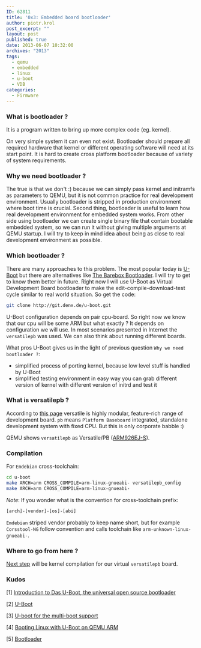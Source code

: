 ```yaml
---
ID: 62811
title: '0x3: Embedded board bootloader'
author: piotr.krol
post_excerpt: ""
layout: post
published: true
date: 2013-06-07 10:32:00
archives: "2013"
tags:
  - qemu
  - embedded
  - linux
  - u-boot
  - VDB
categories:
  - Firmware
---
```


### What is bootloader ?

It is a program written to bring up more complex code (eg. kernel).

On very simple system it can even not exist. Bootloader should prepare all
required hardware that kernel or different operating software will need at its
start point. It is hard to create cross platform bootloader because of variety
of system requirements.

### Why we need bootloader ?

The true is that we don't :) because we can simply pass kernel and initramfs as
parameters to QEMU, but it is not common practice for real development
environment. Usually bootloader is stripped in production environment where boot
time is crucial. Second thing, bootloader is useful to learn how real
development environment for embedded system works. From other side using
bootloader we can create single binary file that contain bootable embedded
system, so we can run it without giving multiple arguments at QEMU startup. I
will try to keep in mind idea about being as close to real development
environment as possible.

### Which bootloader ?

There are many approaches to this problem. The most popular today is
[U-Boot](http://www.denx.de/wiki/U-Boot) but there are alternatives like
[The Barebox Bootloader](http://www.barebox.org/). I will try to get to know
them better in future. Right now I will use U-Boot as Virtual Development Board
bootloader to make the edit-compile-download-test cycle similar to real world
situation. So get the code:

```bash
git clone http://git.denx.de/u-boot.git
```

U-Boot configuration depends on pair cpu-board. So right now we know that our
cpu will be some ARM but what exactly ? It depends on configuration we will use.
In most scenarios presented in Internet the `versatilepb` was used. We can also
think about running different boards.

What pros U-Boot gives us in the light of previous question
`Why we need bootloader ?`:

- simplified process of porting kernel, because low level stuff is handled by
  U-Boot
- simplified testing environment in easy way you can grab different version of
  kernel with different version of initrd and test it

### What is versatilepb ?

According to
[this page](http://www.arm.com/products/tools/development-boards/versatile/index.php)
versatile is highly modular, feature-rich range of development board. `pb` means
`Platform Baseboard` integrated, standalone development system with fixed CPU.
But this is only corporate babble :)

QEMU shows `versatilepb` as Versatile/PB
([ARM926EJ-S](http://www.arm.com/products/processors/classic/arm9/arm926.php)).

### Compilation

For `Emdebian` cross-toolchain:

```bash
cd u-boot
make ARCH=arm CROSS_COMPILE=arm-linux-gnueabi- versatilepb_config
make ARCH=arm CROSS_COMPILE=arm-linux-gnueabi-
```

_Note_: If you wonder what is the convention for cross-toolchain prefix:

```bash
[arch]-[vendor]-[os]-[abi]
```

`Emdebian` striped vendor probably to keep name short, but for example
`Corsstool-NG` follow convention and calls toolchain like
`arm-unknown-linux-gnueabi-`.

### Where to go from here ?

[Next step](/2013/06/07/linux-kernel-for-embedded-system) will be kernel
compilation for our virtual `versatilepb` board.

### Kudos

\[1\]
[Introduction to Das U-Boot, the universal open source bootloader](http://www.linuxfordevices.com/c/a/Linux-For-Devices-Articles/Introduction-to-Das-UBoot-the-universal-open-source-bootloader/)

\[2\] [U-Boot](http://www.denx.de/wiki/U-Boot)

\[3\]
[U-boot for the multi-boot support](http://forum.xda-developers.com/showthread.php?t=2201146)

\[4\]
[Booting Linux with U-Boot on QEMU ARM](http://balau82.wordpress.com/2010/04/12/booting-linux-with-u-boot-on-qemu-arm/)

\[5\] [Bootloader](http://wiki.osdev.org/Bootloader)
